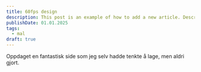 ```yaml
---
title: 60fps design
description: This post is an example of how to add a new article. Description 50-160 words
publishDate: 01.01.2025
tags:
  - mal
draft: true
---
```



Oppdaget en fantastisk side som jeg selv hadde tenkte å lage, men aldri gjort.